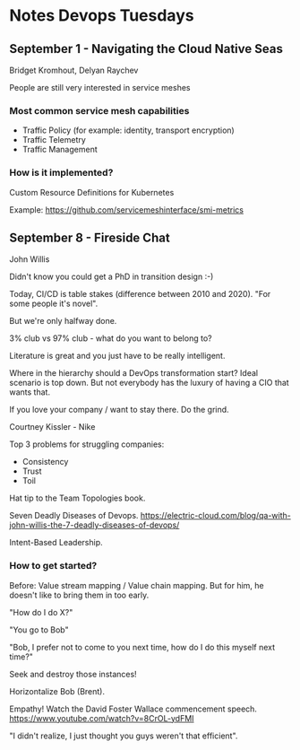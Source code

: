 # Notes Devops Tuesdays

## September 1 - Navigating the Cloud Native Seas
Bridget Kromhout, Delyan Raychev

People are still very interested in service meshes


### Most common service mesh capabilities
- Traffic Policy (for example: identity, transport encryption)
- Traffic Telemetry
- Traffic Management

### How is it implemented?
Custom Resource Definitions for Kubernetes

Example: https://github.com/servicemeshinterface/smi-metrics

## September 8 - Fireside Chat
John Willis

Didn't know you could get a PhD in transition design :-)

Today, CI/CD is table stakes (difference between 2010 and 2020). "For some people it's novel".

But we're only halfway done.

3% club vs 97% club - what do you want to belong to?

Literature is great and you just have to be really intelligent.

Where in the hierarchy should a DevOps transformation start? Ideal scenario is top down. But not everybody has the luxury of having a CIO that wants that.

If you love your company / want to stay there. Do the grind.

Courtney Kissler - Nike

Top 3 problems for struggling companies:
 - Consistency
 - Trust
 - Toil

Hat tip to the Team Topologies book.

Seven Deadly Diseases of Devops. https://electric-cloud.com/blog/qa-with-john-willis-the-7-deadly-diseases-of-devops/

Intent-Based Leadership.

### How to get started?
Before: Value stream mapping / Value chain mapping. But for him, he doesn't like
to bring them in too early.

"How do I do X?"

"You go to Bob"

"Bob, I prefer not to come to you next time, how do I do this myself next time?"

Seek and destroy those instances!

Horizontalize Bob (Brent).

Empathy! Watch the David Foster Wallace commencement speech. https://www.youtube.com/watch?v=8CrOL-ydFMI

"I didn't realize, I just thought you guys weren't that efficient".



